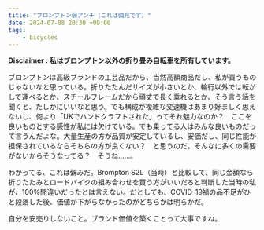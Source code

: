 ```yaml
---
title: "ブロンプトン弱アンチ（これは偏見です）"
date: 2024-07-08 20:30 +09:00
tags:
    - bicycles
---
```


__Disclaimer : 私はブロンプトン以外の折り畳み自転車を所有しています。__

ブロンプトンは高級ブランドの工芸品だから、当然高額商品だし、私が買うものじゃないなと思っている。折りたたんだサイズが小さいとか、輪行以外では転がして運べるとか、スチールフレームだから頑丈で長く乗れるとか、そう言う話を聞くと、たしかにいいなと思う。でも構成が複雑な変速機はあまり好ましく思えないし、何より「UKでハンドクラフトされた」ってそれ魅力なのか？　ここを良いものとする感性が私には欠けている。でも乗ってる人はみんな良いものだって言うんだよな。大量生産の方が品質が安定しているし、安価だし、同じ性能が担保されているならそちらの方が良くない？　と思うのだ。そんなに多くの需要がないからそうなってる？　そうね……。

わかってる、これは僻みだ。Brompton S2L（当時）と比較して、同じ金額なら折りたたみとロードバイクの組み合わせを買う方がいいだろと判断した当時の私が、100%間違いだったとは言えない。だとしても、COVID-19禍の品不足がひと段落した後、価値が下がらなかったのがどちらかは明らかだ。

自分を安売りしないこと。ブランド価値を築くことって大事ですね。
